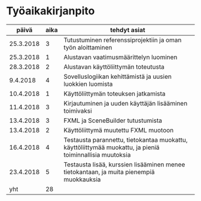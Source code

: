 # Työaikakirjanpito

päivä | aika | tehdyt asiat
----- | ---- | ------------ 
25.3.2018 | 3 | Tutustuminen referenssiprojektiin ja oman työn aloittaminen
25.3.2018 | 1 | Alustavan vaatimusmäärittelyn luominen
28.3.2018 | 2 | Alustavan käyttöliittymän toteutusta
9.4.2018 | 4 | Sovelluslogiikan kehittämistä ja uusien luokkien luomista
10.4.2018 | 1 | Käyttöliittymän toteuksen jatkamista
11.4.2018 | 3 | Kirjautuminen ja uuden käyttäjän lisääminen toimivaksi
13.4.2018 | 3 | FXML ja SceneBuilder tutustumista
13.4.2018 | 2 | Käyttöliittymä muutettu FXML muotoon
16.4.2018 | 4 | Testausta parannettu, tietokantaa muokattu, käyttöliittymää muokattu, ja pieniä toiminnallisia muutoksia
23.4.2018 | 5 | Testausta lisää, kurssien lisääminen menee tietokantaan, ja muita pienempiä muokkauksia 
yht | 28 |
